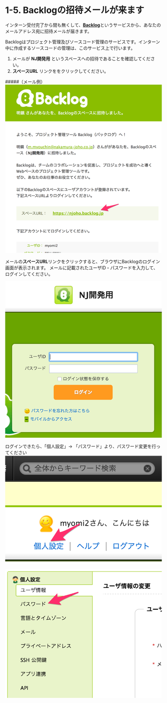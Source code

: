# 1-5. Backlogの招待メールが来ます

インターン受付完了から間も無くして、[**Backlog**](http://www.backlog.jp/)というサービスから、あなたのメールアドレス宛に招待メールが届きます。

Backlogはプロジェクト管理及びソースコード管理のサービスです。インターン中に作成するソースコードの管理は、このサービス上で行います。

1. メールが **NJ開発用** というスペースへの招待であることを確認してください。
2. **スペースURL** リンクををクリックしてください。

#####（メール例）
![Backlog招待メール](../images/image-01-0007.png)

メールの**スペースURL**リンクをクリックすると、ブラウザにBacklogのログイン画面が表示されます。
メールに記載されたユーザID・パスワードを入力して、ログインしてください。

![Backlogログインページ](../images/image-01-0008.png)

ログインできたら、「個人設定」-> 「パスワード」より、パスワード変更を行ってください
![個人設定](../images/image-01-0009.png)

![パスワードリンク](../images/image-01-0010.png)


